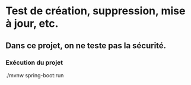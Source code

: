 # Test de création, suppression, mise à jour, etc.
## Dans ce projet, on ne teste pas la sécurité.

### Exécution du projet

./mvnw spring-boot:run
